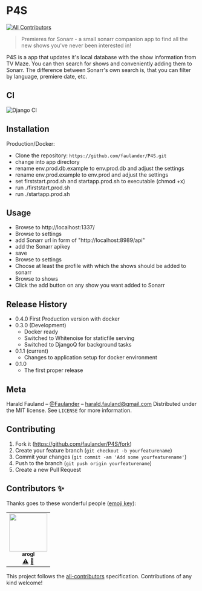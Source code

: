 # P4S
<!-- ALL-CONTRIBUTORS-BADGE:START - Do not remove or modify this section -->
[![All Contributors](https://img.shields.io/badge/all_contributors-1-orange.svg?style=flat-square)](#contributors-)
<!-- ALL-CONTRIBUTORS-BADGE:END -->
> Premieres for Sonarr - a small sonarr companion app to find all the new shows you've never been interested in!


P4S is a app that updates it's local database with the show information from TV Maze. You can then search for shows and conveniently adding them to Sonarr. The difference between Sonarr's own search is, that you can filter by language, premiere date, etc.

## CI
![Django CI](https://github.com/faulander/P4S/workflows/Django%20CI/badge.svg?branch=master)

## Installation

Production/Docker:
- Clone the repository: ```https://github.com/faulander/P4S.git```
- change into app directory
- rename env.prod.db.example to env.prod.db and adjust the settings
- rename env.prod.example to env.prod and adjust the settings
- set firststart.prod.sh and startapp.prod.sh to executable (chmod +x)
- run ./firststart.prod.sh
- run ./startapp.prod.sh


## Usage
- Browse to http://localhost:1337/
- Browse to settings
- add Sonarr url in form of "http://localhost:8989/api"
- add the Sonarr apikey
- save
- Browse to settings
- Choose at least the profile with which the shows should be added to sonarr
- Browse to shows
- Click the add button on any show you want added to Sonarr


## Release History
* 0.4.0 First Production version with docker
* 0.3.0 (Development)
    * Docker ready
    * Switched to Whitenoise for staticfile serving
    * Switched to DjangoQ for background tasks
* 0.1.1 (current)
    * Changes to application setup for docker environment
* 0.1.0 
    * The first proper release

## Meta

Harald Fauland – [@Faulander](https://twitter.com/faulander) – harald.fauland@gmail.com
Distributed under the MIT license. See ``LICENSE`` for more information.


## Contributing

1. Fork it (<https://github.com/faulander/P4S/fork>)
2. Create your feature branch (`git checkout -b yourfeaturename`)
3. Commit your changes (`git commit -am 'Add some yourfeaturename'`)
4. Push to the branch (`git push origin yourfeaturename`)
5. Create a new Pull Request

## Contributors ✨

Thanks goes to these wonderful people ([emoji key](https://allcontributors.org/docs/en/emoji-key)):

<!-- ALL-CONTRIBUTORS-LIST:START - Do not remove or modify this section -->
<!-- prettier-ignore-start -->
<!-- markdownlint-disable -->
<table>
  <tr>
    <td align="center"><a href="https://github.com/arogl"><img src="https://avatars1.githubusercontent.com/u/1115472?v=4" width="100px;" alt=""/><br /><sub><b>arogl</b></sub></a><br /><a href="https://github.com/faulander/P4S/commits?author=arogl" title="Tests">⚠️</a> <a href="https://github.com/faulander/P4S/commits?author=arogl" title="Documentation">📖</a></td>
  </tr>
</table>

<!-- markdownlint-enable -->
<!-- prettier-ignore-end -->
<!-- ALL-CONTRIBUTORS-LIST:END -->

This project follows the [all-contributors](https://github.com/all-contributors/all-contributors) specification. Contributions of any kind welcome!
